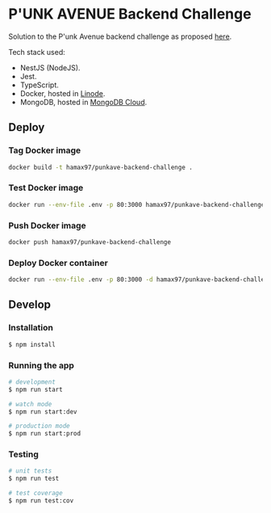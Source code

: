 # P'UNK AVENUE Backend Challenge

Solution to the P'unk Avenue backend challenge as proposed [here](https://github.com/punkave/backend-challenge).

Tech stack used:
- NestJS (NodeJS).
- Jest.
- TypeScript.
- Docker, hosted in [Linode](https://www.linode.com/).
- MongoDB, hosted in [MongoDB Cloud](https://www.mongodb.com/cloud).

## Deploy

### Tag Docker image

```bash
docker build -t hamax97/punkave-backend-challenge .
```

### Test Docker image

```bash
docker run --env-file .env -p 80:3000 hamax97/punkave-backend-challenge
```

### Push Docker image

```bash
docker push hamax97/punkave-backend-challenge
```

### Deploy Docker container

```bash
docker run --env-file .env -p 80:3000 -d hamax97/punkave-backend-challenge
```

## Develop

### Installation

```bash
$ npm install
```

### Running the app

```bash
# development
$ npm run start

# watch mode
$ npm run start:dev

# production mode
$ npm run start:prod
```

### Testing

```bash
# unit tests
$ npm run test

# test coverage
$ npm run test:cov
```
